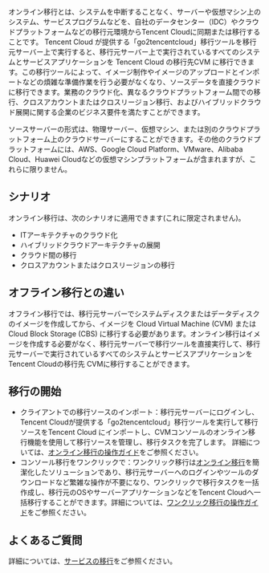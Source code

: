オンライン移行とは、システムを中断することなく、サーバーや仮想マシン上のシステム、サービスプログラムなどを、自社のデータセンター（IDC）やクラウドプラットフォームなどの移行元環境からTencent Cloudに同期または移行することです。
Tencent Cloud が提供する「go2tencentcloud」移行ツールを移行元サーバー上で実行すると、移行元サーバー上で実行されているすべてのシステムとサービスアプリケーションを Tencent Cloud の移行先CVM に移行できます。この移行ツールによって、イメージ制作やイメージのアップロードとインポートなどの煩雑な準備作業を行う必要がなくなり、ソースデータを直接クラウドに移行できます。業務のクラウド化、異なるクラウドプラットフォーム間での移行、クロスアカウントまたはクロスリージョン移行、およびハイブリッドクラウド展開に関する企業のビジネス要件を満たすことができます。

<dx-alert infotype="explain" title="">
ソースサーバーの形式は、物理サーバー、仮想マシン、または別のクラウドプラットフォーム上のクラウドサーバーにすることができます。その他のクラウドプラットフォームには、AWS、Google Cloud Platform、VMware、Alibaba Cloud、Huawei Cloudなどの仮想マシンプラットフォームが含まれますが、これらに限りません。
</dx-alert>



## シナリオ

オンライン移行は、次のシナリオに適用できます(これに限定されません)。
-	ITアーキテクチャのクラウド化
-	ハイブリッドクラウドアーキテクチャの展開
-	クラウド間の移行
-	クロスアカウントまたはクロスリージョンの移行

## オフライン移行との違い

オフライン移行では、移行元サーバーでシステムディスクまたはデータディスクのイメージを作成してから、イメージを Cloud Virtual Machine (CVM) または Cloud Block Storage (CBS) に移行する必要があります。オンライン移行はイメージを作成する必要がなく、移行元サーバーで移行ツールを直接実行して、移行元サーバーで実行されているすべてのシステムとサービスアプリケーションをTencent Cloudの移行先 CVMに移行することができます。

## 移行の開始

- クライアントでの移行ソースのインポート：移行元サーバーにログインし、Tencent Cloudが提供する「go2tencentcloud」移行ツールを実行して移行ソースをTencent Cloud にインポートし、CVMコンソールのオンライン移行機能を使用して移行ソースを管理し、移行タスクを完了します。 詳細については、[オンライン移行の操作ガイド](https://intl.cloud.tencent.com/document/product/213/44338)をご参照ください。
- コンソール移行をワンクリックで：ワンクリック移行は[オンライン移行](https://intl.cloud.tencent.com/document/product/213/35639)を簡潔化したソリューションであり、移行元サーバーへのログインやツールのダウンロードなど繁雑な操作が不要になり、ワンクリックで移行タスクを一括作成し、移行元のOSやサーバーアプリケーションなどをTencent Cloudへ一括移行することができます。詳細については、[ワンクリック移行の操作ガイド](https://intl.cloud.tencent.com/document/product/213/53265)をご参照ください。


## よくあるご質問

詳細については、[サービスの移行](https://intl.cloud.tencent.com/document/product/213/32395)をご参照ください。
